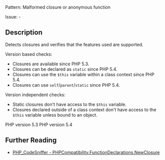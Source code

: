 Pattern: Malformed closure or anonymous function

Issue: -

## Description

Detects closures and verifies that the features used are supported.

Version based checks:
- Closures are available since PHP 5.3.
- Closures can be declared as `static` since PHP 5.4.
- Closures can use the `$this` variable within a class context since PHP 5.4.
- Closures can use `self`/`parent`/`static` since PHP 5.4.

Version independent checks:
- Static closures don't have access to the `$this` variable.
- Closures declared outside of a class context don't have access to the `$this`
  variable unless bound to an object.

PHP version 5.3
PHP version 5.4

## Further Reading

* [PHP_CodeSniffer - PHPCompatibility.FunctionDeclarations.NewClosure](https://github.com/PHPCompatibility/PHPCompatibility/tree/develop/PHPCompatibility/Sniffs/FunctionDeclarations/NewClosureSniff.php)